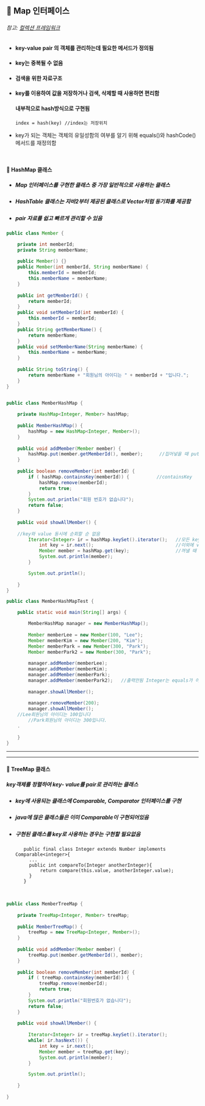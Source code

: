 ## :pushpin: Map 인터페이스
###### 참고: [컬렉션 프레임워크](https://github.com/6161990/TIL/blob/main/Java/Collection%20Framework.md)
* #### key-value pair 의 객체를 관리하는데 필요한 메서드가 정의됨
* #### key는 중복될 수 없음
* #### 검색을 위한 자료구조
* #### key를 이용하여 값을 저장하거나 검색, 삭제할 때 사용하면 편리함
  #### 내부적으로 hash방식으로 구현됨   
      index = hash(key) //index는 저장위치
* key가 되는 객체는 객체의 유일성함의 여부를 알기 위해 equals()와 hashCode()메서드를 재정의함

<br>

#### :round_pushpin: HashMap 클래스
* ##### Map 인터페이스를 구현한 클래스 중 가장 일반적으로 사용하는 클래스
* ##### HashTable 클래스는 자바2부터 제공된 클래스로 Vector처럼 동기화를 제공함
* ##### pair 자료를 쉽고 빠르게 관리할 수 있음
```java
public class Member {

	private int memberId;
	private String memberName;
	
	public Member() {}
	public Member(int memberId, String memberName) {
		this.memberId = memberId;
		this.memberName = memberName;
	}
	
	public int getMemberId() {
		return memberId;
	}
	public void setMemberId(int memberId) {
		this.memberId = memberId;
	}
	public String getMemberName() {
		return memberName;
	}
	public void setMemberName(String memberName) {
		this.memberName = memberName;
	}
	
	public String toString() {
		return memberName + "회원님의 아이디는 " + memberId + "입니다.";
	}	
}
```
```java

public class MemberHashMap {
	
	private HashMap<Integer, Member> hashMap;
	
	public MemberHashMap() {
		hashMap = new HashMap<Integer, Member>();
	}
	
	public void addMember(Member member) {
		hashMap.put(member.getMemberId(), member);      //집어넣을 때 put
	}
	
	public boolean removeMember(int memberId) {
		if ( hashMap.containsKey(memberId)) {          //containsKey 
			hashMap.remove(memberId);
			return true;
		}
		System.out.println("회원 번호가 없습니다");
		return false;
	}
	
	public void showAllMember() {
		
    //key와 value 동시에 순회할 순 없음
		Iterator<Integer> ir = hashMap.keySet().iterator();   //모든 key값을 중복되지않는 Set 타입을 반환 'keySet'
			int key = ir.next();                              //이외에 values 도 있음. 모든 values 값을 반환, 중복될 수 있어서 Collection으로반환
			Member member = hashMap.get(key);                 //꺼낼 때 get
			System.out.println(member);
		}

		System.out.println();
		
	}
}
```
```java
public class MemberHashMapTest {

	public static void main(String[] args) {

		MemberHashMap manager = new MemberHashMap();
		
		Member memberLee = new Member(100, "Lee");
		Member memberKim = new Member(200, "Kim");
		Member memberPark = new Member(300, "Park");
		Member memberPark2 = new Member(300, "Park");
				
		manager.addMember(memberLee);
		manager.addMember(memberKim);
		manager.addMember(memberPark);
		manager.addMember(memberPark2);   //출력안됨 Integer는 equals가 이미 구현되어있어서 id같아서 출력되지않음
				
		manager.showAllMember();
		
		manager.removeMember(200);
		manager.showAllMember();
    //Lee회원님의 아이디는 100입니다
		//Park회원님의 아이디는 300입니다.
    .
    
	}
}
```
----------------------------------------------------
---------------------------------------------------------


#### :round_pushpin: TreeMap 클래스
 ##### key객체를 정렬하여 key- value를 pair로 관리하는 클래스
 * ##### key에 사용되는 클래스에 Comparable, Comparator 인터페이스를 구현
 * ##### java에 많은 클래스들은 이미 Comparable이 구현되어있음
 * ##### 구현된 클래스를 key로 사용하는 경우는 구현할 필요없음  

          public final class Integer extends Number implements Comparable<integer>{
            ...
            public int compareTo(Integer anotherInteger){
                return compare(this.value, anotherInteger.value);
            } 
          }

<br>

```java
public class MemberTreeMap {
	
	private TreeMap<Integer, Member> treeMap;
	
	public MemberTreeMap() {
		treeMap = new TreeMap<Integer, Member>();
	}
	
	public void addMember(Member member) {
		treeMap.put(member.getMemberId(), member);
	}
	
	public boolean removeMember(int memberId) {
		if ( treeMap.containsKey(memberId)) {
			treeMap.remove(memberId);
			return true;
		}
		System.out.println("회원번호가 없습니다");
		return false;
	}
	
	public void showAllMember() {
		
		Iterator<Integer> ir = treeMap.keySet().iterator();
		while( ir.hasNext()) {
			int key = ir.next();
			Member member = treeMap.get(key);
			System.out.println(member);
		}

		System.out.println();
		
	}
	
}
```
